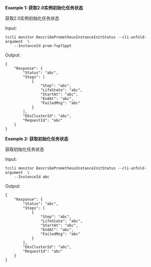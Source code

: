 **Example 1: 获取2.0实例初始化任务状态**

获取2.0实例初始化任务状态

Input: 

```
tccli monitor DescribePrometheusInstanceInitStatus --cli-unfold-argument  \
    --InstanceId prom-7vp71ppt
```

Output: 
```
{
    "Response": {
        "Status": "abc",
        "Steps": [
            {
                "Step": "abc",
                "LifeState": "abc",
                "StartAt": "abc",
                "EndAt": "abc",
                "FailedMsg": "abc"
            }
        ],
        "EksClusterId": "abc",
        "RequestId": "abc"
    }
}
```

**Example 2: 获取初始化任务状态**

获取初始化任务状态

Input: 

```
tccli monitor DescribePrometheusInstanceInitStatus --cli-unfold-argument  \
    --InstanceId abc
```

Output: 
```
{
    "Response": {
        "Status": "abc",
        "Steps": [
            {
                "Step": "abc",
                "LifeState": "abc",
                "StartAt": "abc",
                "EndAt": "abc",
                "FailedMsg": "abc"
            }
        ],
        "EksClusterId": "abc",
        "RequestId": "abc"
    }
}
```

